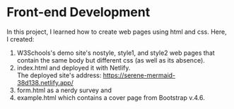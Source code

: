 # Front-end Development

In this project, I learned how to create web pages using html and css.
Here, I created:

1. W3Schools's demo site's nostyle, style1, and style2 web pages that<br>
   contain the same body but different css (as well as its absence).
2. index.html and deployed it with Netlify.<br>
   The deployed site's address: https://serene-mermaid-38d138.netlify.app/
3. form.html as a nerdy survey and
4. example.html which contains a cover page from Bootstrap v.4.6.
